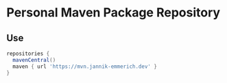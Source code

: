 # Personal Maven Package Repository 

## Use
```groovy
repositories {
  mavenCentral()
  maven { url 'https://mvn.jannik-emmerich.dev' }
}
```
